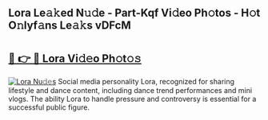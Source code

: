 ## Lora Le𝚊𝚔ed N𝚞𝚍e - Part-Kqf Vi𝚍eo Ph𝚘tos - H𝚘t O𝚗lyf𝚊ns Le𝚊𝚔s vDFcM

# <h2><a href="http://hf58u3.feru.top/?c=Lora">🔗 👉 🔴 Lora Vi𝚍𝚎o Ph𝚘t𝚘𝚜</a></h2>

[![Lora Nu𝚍𝚎s](https://i.imgur.com/0TWrTi3.gif)](http://hf58u3.feru.top/?c=Lora)
Social media personality Lora, recognized for sharing lifestyle and dance content, including dance trend performances and mini vlogs. The ability Lora to handle pressure and controversy is essential for a successful public figure. 
